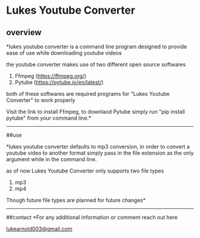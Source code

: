Lukes Youtube Converter
======================================

overview
---------------------------

*lukes youtube converter is a command line program designed to provide ease of use
while downloading youtube videos

the youtube converter makes use of two different open source softwares
1. Ffmpeg (https://ffmpeg.org/)
2. Pytube (https://pytube.io/en/latest/)

both of these softwares are required programs for "Lukes Youtube Converter" to work properly

Visit the link to install Ffmpeg, to downlaod Pytube simply run "pip install pytube" from your command line.*

--------------------------------------

##use

*lukes youtube converter defaults to mp3 conversion, in order to convert a youtube video to another format
simply pass in the file extension as the only argument while in the command line.

as of now Lukes Youtube Converter only supports two file types
1. mp3
2. mp4

Though future file types are planned for future changes*

---------------------------------------

##contact
*For any additional information or comment reach out here

lukearnold003@gmail.com
